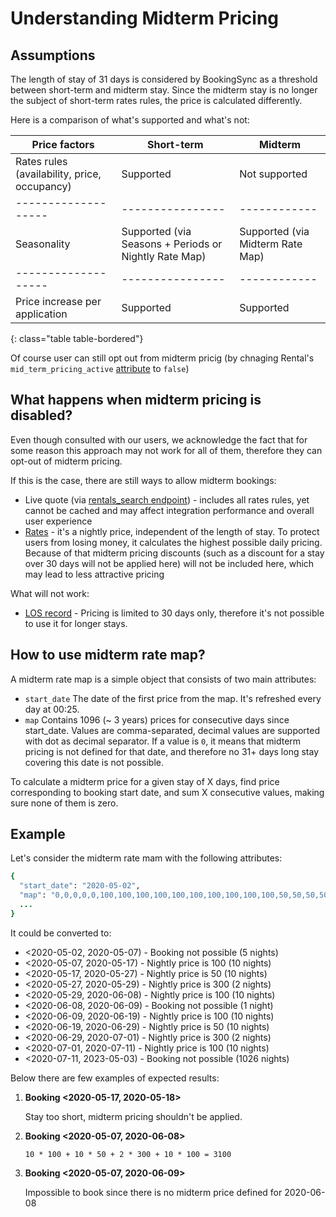 # Understanding Midterm Pricing

## Assumptions

The length of stay of 31 days is considered by BookingSync as a threshold between short-term and midterm stay.
Since the midterm stay is no longer the subject of short-term rates rules, the price is calculated differently.

Here is a comparison of what's supported and what's not:

**Price factors**  | **Short-term** | **Midterm**
-------------------|----------------|------------
Rates rules (availability, price, occupancy) | Supported | Not supported
-------------------|----------------|------------
Seasonality | Supported (via Seasons + Periods or Nightly Rate Map) | Supported (via Midterm Rate Map)
-------------------|----------------|------------
Price increase per application | Supported | Supported
{: class="table table-bordered"}

Of course user can still opt out from midterm pricig (by chnaging Rental's `mid_term_pricing_active` [attribute](/reference/endpoints/rentals/) to `false`)

## What happens when midterm pricing is disabled?

Even though consulted with our users, we acknowledge the fact that for some reason this approach may not work for all of them, therefore they can opt-out of midterm pricing.

If this is the case, there are still ways to allow midterm bookings:

  * Live quote (via [rentals_search endpoint](/reference/endpoints/rentals/#search-rentals)) - includes all rates rules, yet cannot be cached and may affect integration performance and overall user experience
  * [Rates](/reference/endpoints/rates/) - it's a nightly price, independent of the length of stay. To protect users from losing money, it calculates the highest possible daily pricing. Because of that midterm pricing discounts (such as a discount for a stay over 30 days will not be applied here) will not be included here, which may lead to less attractive pricing

What will not work:

  * [LOS record](/reference/endpoints/los_records/) - Pricing is limited to 30 days only, therefore it's not possible to use it for longer stays.


## How to use midterm rate map?

A midterm rate map is a simple object that consists of two main attributes:

  * `start_date` The date of the first price from the map. It's refreshed every day at 00:25.
  * `map` Contains 1096 (~ 3 years) prices for consecutive days since start_date. Values are comma-separated, decimal values are supported with dot as decimal separator. If a value is `0`, it means that midterm pricing is not defined for that date, and therefore no 31+ days long stay covering this date is not possible.

To calculate a midterm price for a given stay of X days, find price corresponding to booking start date, and sum X consecutive values, making sure none of them is zero.

## Example

Let's consider the midterm rate mam with the following attributes:

~~~ruby
{
  "start_date": "2020-05-02",
  "map": "0,0,0,0,0,100,100,100,100,100,100,100,100,100,100,50,50,50,50,50,50,50,50,50,50,300,300,100,100,100,100,100,100,100,100,100,100,0,100,100,100,100,100,100,100,100,100,100,50,50,50,50,50,50,50,50,50,50,300,300,100,100,100,100,100,100,100,100,100,100",
  ...
}
~~~

It could be converted to:

  * <2020-05-02, 2020-05-07) - Booking not possible (5 nights)
  * <2020-05-07, 2020-05-17) - Nightly price is 100 (10 nights)
  * <2020-05-17, 2020-05-27) - Nightly price is 50 (10 nights)
  * <2020-05-27, 2020-05-29) - Nightly price is 300 (2 nights)
  * <2020-05-29, 2020-06-08) - Nightly price is 100 (10 nights)
  * <2020-06-08, 2020-06-09) - Booking not possible (1 night)
  * <2020-06-09, 2020-06-19) - Nightly price is 100 (10 nights)
  * <2020-06-19, 2020-06-29) - Nightly price is 50 (10 nights)
  * <2020-06-29, 2020-07-01) - Nightly price is 300 (2 nights)
  * <2020-07-01, 2020-07-11) - Nightly price is 100 (10 nights)
  * <2020-07-11, 2023-05-03) - Booking not possible (1026 nights)

Below there are few examples of expected results:

1. **Booking <2020-05-17, 2020-05-18>**

    Stay too short, midterm pricing shouldn't be applied.

2. **Booking <2020-05-07, 2020-06-08>**

    `10 * 100 + 10 * 50 + 2 * 300 + 10 * 100 = 3100`

3. **Booking <2020-05-07, 2020-06-09>**

    Impossible to book since there is no midterm price defined for 2020-06-08
